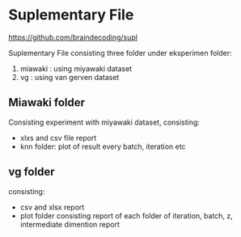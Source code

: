 # Suplementary File

https://github.com/braindecoding/supl

Suplementary File consisting three folder under eksperimen folder:
1. miawaki : using miyawaki dataset
2. vg : using van gerven dataset

## Miawaki folder

Consisting experiment with miyawaki dataset, consisting:
* xlxs and csv file report
* knn folder: plot of result every batch, iteration etc


## vg folder

consisting:
* csv and xlsx report
* plot folder consisting report of each folder of iteration, batch, z, intermediate dimention report
